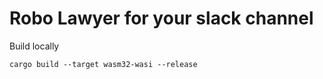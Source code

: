 # Robo Lawyer for your slack channel

Build locally

```
cargo build --target wasm32-wasi --release
```
